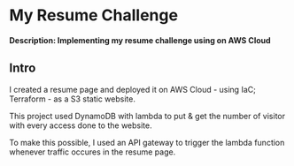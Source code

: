 # My Resume Challenge
#### Description: Implementing my resume challenge using on AWS Cloud

## Intro
I created a resume page and deployed it on AWS Cloud - using IaC; Terraform - as a S3 static website.

This project used DynamoDB with lambda to put & get the number of visitor with every access done to the website. 

To make this possible, I used an API gateway to trigger the lambda function whenever traffic occures in the resume page.


